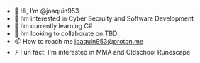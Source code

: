 - 👋 Hi, I’m @joaquin953
- 👀 I’m interested in Cyber Secruity and Software Development
- 🌱 I’m currently learning C#
- 💞️ I’m looking to collaborate on TBD
- 📫 How to reach me joaquin953@proton.me
- ⚡ Fun fact: I'm interested in MMA and Oldschool Runescape

<!---
joaquin953/joaquin953 is a ✨ special ✨ repository because its `README.md` (this file) appears on your GitHub profile.
You can click the Preview link to take a look at your changes.
--->
